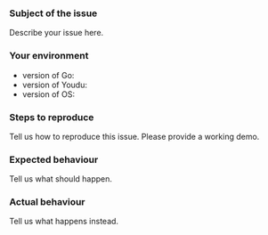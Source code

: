 ### Subject of the issue

Describe your issue here.

### Your environment

* version of Go:
* version of Youdu:
* version of OS:

### Steps to reproduce

Tell us how to reproduce this issue. Please provide a working demo.

### Expected behaviour

Tell us what should happen.

### Actual behaviour

Tell us what happens instead.
